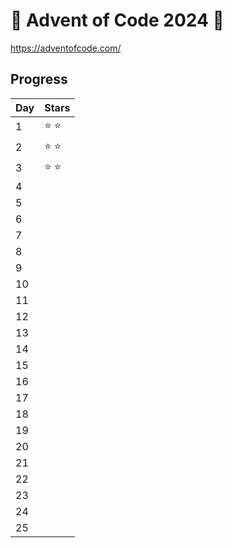 # 🎄 Advent of Code 2024 🎄 
https://adventofcode.com/


## Progress
| Day      | Stars |
| ----------- | ----------- |
| 1   | ⭐ ⭐        |
| 2   | ⭐ ⭐     |
| 3   |  ⭐ ⭐  |
| 4   |       |
| 5   |       |
| 6   |      |
| 7   |      |
| 8   |        |
| 9   |         |
| 10   |         |
| 11   |       |
| 12   |         |
| 13   |         |
| 14   |         |
| 15   |         |
| 16   |         |
| 17   |         |
| 18   |         |
| 19   |         |
| 20   |         |
| 21   |         |
| 22   |         |
| 23   |         |
| 24   |         |
| 25   |         |